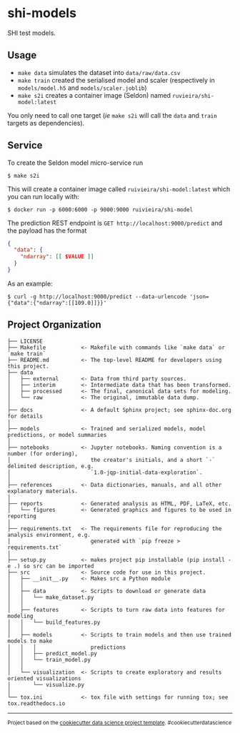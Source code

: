 shi-models
==============================

SHI test models.

## Usage

- `make data` simulates the dataset into `data/raw/data.csv`
- `make train` created the serialised model and scaler (respectively in `models/model.h5` and `models/scaler.joblib`)
- `make s2i` creates a container image (Seldon) named `ruvieira/shi-model:latest`

You only need to call one target (_ie_ `make s2i` will call the `data` and `train` targets as dependencies).
## Service

To create the Seldon model micro-service run

```shell
$ make s2i
```

This will create a container image called `ruivieira/shi-model:latest` which you can run locally with:

```shell
$ docker run -p 6000:6000 -p 9000:9000 ruivieira/shi-model
```

The prediction REST endpoint is `GET http://localhost:9000/predict` and the payload
has the format

```json
{
  "data": {
    "ndarray": [[ $VALUE ]]
  }
}
```

As an example:

```shell
$ curl -g http://localhost:9000/predict --data-urlencode 'json={"data":{"ndarray":[[109.0]]}}'
```

Project Organization
------------

    ├── LICENSE
    ├── Makefile           <- Makefile with commands like `make data` or `make train`
    ├── README.md          <- The top-level README for developers using this project.
    ├── data
    │   ├── external       <- Data from third party sources.
    │   ├── interim        <- Intermediate data that has been transformed.
    │   ├── processed      <- The final, canonical data sets for modeling.
    │   └── raw            <- The original, immutable data dump.
    │
    ├── docs               <- A default Sphinx project; see sphinx-doc.org for details
    │
    ├── models             <- Trained and serialized models, model predictions, or model summaries
    │
    ├── notebooks          <- Jupyter notebooks. Naming convention is a number (for ordering),
    │                         the creator's initials, and a short `-` delimited description, e.g.
    │                         `1.0-jqp-initial-data-exploration`.
    │
    ├── references         <- Data dictionaries, manuals, and all other explanatory materials.
    │
    ├── reports            <- Generated analysis as HTML, PDF, LaTeX, etc.
    │   └── figures        <- Generated graphics and figures to be used in reporting
    │
    ├── requirements.txt   <- The requirements file for reproducing the analysis environment, e.g.
    │                         generated with `pip freeze > requirements.txt`
    │
    ├── setup.py           <- makes project pip installable (pip install -e .) so src can be imported
    ├── src                <- Source code for use in this project.
    │   ├── __init__.py    <- Makes src a Python module
    │   │
    │   ├── data           <- Scripts to download or generate data
    │   │   └── make_dataset.py
    │   │
    │   ├── features       <- Scripts to turn raw data into features for modeling
    │   │   └── build_features.py
    │   │
    │   ├── models         <- Scripts to train models and then use trained models to make
    │   │   │                 predictions
    │   │   ├── predict_model.py
    │   │   └── train_model.py
    │   │
    │   └── visualization  <- Scripts to create exploratory and results oriented visualizations
    │       └── visualize.py
    │
    └── tox.ini            <- tox file with settings for running tox; see tox.readthedocs.io


--------

<p><small>Project based on the <a target="_blank" href="https://drivendata.github.io/cookiecutter-data-science/">cookiecutter data science project template</a>. #cookiecutterdatascience</small></p>
